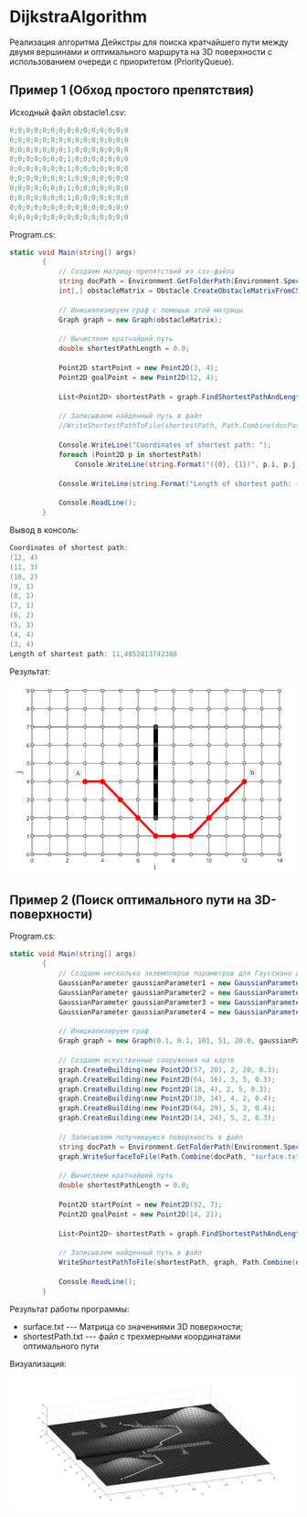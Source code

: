 ﻿# DijkstraAlgorithm

Реализация алгоритма Дейкстры для поиска кратчайшего пути между двумя вершинами и оптимального маршрута на 3D поверхности с использованием очереди с приоритетом (PriorityQueue).

## Пример 1 (Обход простого препятствия)

Исходный файл obstacle1.csv: 

``` csharp
0;0;0;0;0;0;0;0;0;0;0;0;0;0;0
0;0;0;0;0;0;0;0;0;0;0;0;0;0;0
0;0;0;0;0;0;0;1;0;0;0;0;0;0;0
0;0;0;0;0;0;0;1;0;0;0;0;0;0;0
0;0;0;0;0;0;0;1;0;0;0;0;0;0;0
0;0;0;0;0;0;0;1;0;0;0;0;0;0;0
0;0;0;0;0;0;0;1;0;0;0;0;0;0;0
0;0;0;0;0;0;0;1;0;0;0;0;0;0;0
0;0;0;0;0;0;0;0;0;0;0;0;0;0;0
0;0;0;0;0;0;0;0;0;0;0;0;0;0;0

```

Program.cs:

``` csharp
static void Main(string[] args)
        {
            // Создаем матрицу-препятствий из csv-файла
            string docPath = Environment.GetFolderPath(Environment.SpecialFolder.MyDocuments);
            int[,] obstacleMatrix = Obstacle.CreateObstacleMatrixFromCSVFile(Path.Combine(docPath, "obstacle1.csv"));

            // Инициализируем граф с помощью этой матрицы
            Graph graph = new Graph(obstacleMatrix);

            // Вычисляем кратчайший путь
            double shortestPathLength = 0.0;           

            Point2D startPoint = new Point2D(3, 4);
            Point2D goalPoint = new Point2D(12, 4);

            List<Point2D> shortestPath = graph.FindShortestPathAndLength(startPoint, goalPoint, out shortestPathLength);

            // Записываем найденный путь в файл
            //WriteShortestPathToFile(shortestPath, Path.Combine(docPath, "shortestPath.txt"));

            Console.WriteLine("Coordinates of shortest path: ");
            foreach (Point2D p in shortestPath)
                Console.WriteLine(string.Format("({0}, {1})", p.i, p.j));

            Console.WriteLine(string.Format("Length of shortest path: {0}", shortestPathLength));

            Console.ReadLine();
        }
```

Вывод в консоль:

``` csharp
Coordinates of shortest path:
(12, 4)
(11, 3)
(10, 2)
(9, 1)
(8, 1)
(7, 1)
(6, 2)
(5, 3)
(4, 4)
(3, 4)
Length of shortest path: 11,4852813742386
```

Результат:

![screenshot1](https://github.com/greenDev7/DijkstraAlgorithm/blob/master/Examples/Obstacle1/shortestPath.png)


## Пример 2 (Поиск оптимального пути на 3D-поверхности)

Program.cs:

``` csharp
static void Main(string[] args)
        {
            // Создаем несколько экземпляров параметров для Гауссиана для имитации гор (холмов) и одного оврага
            GaussianParameter gaussianParameter1 = new GaussianParameter(1.5, 0.5, 0.5, 2.0, 4.0);
            GaussianParameter gaussianParameter2 = new GaussianParameter(1.0, 0.5, 0.5, 7.5, 1.0);
            GaussianParameter gaussianParameter3 = new GaussianParameter(-0.5, 0.2, 1.0, 5.0, 0.5);
            GaussianParameter gaussianParameter4 = new GaussianParameter(1.0, 0.5, 0.8, 3.5, 2.2);

            // Инициализируем граф
            Graph graph = new Graph(0.1, 0.1, 101, 51, 20.0, gaussianParameter1, gaussianParameter2, gaussianParameter3, gaussianParameter4);

            // Создаем искуственные сооружения на карте
            graph.CreateBuilding(new Point2D(57, 20), 2, 20, 0.3);
            graph.CreateBuilding(new Point2D(64, 16), 3, 5, 0.3);
            graph.CreateBuilding(new Point2D(18, 4), 2, 5, 0.3);
            graph.CreateBuilding(new Point2D(10, 14), 4, 2, 0.4);
            graph.CreateBuilding(new Point2D(64, 29), 5, 2, 0.4);
            graph.CreateBuilding(new Point2D(14, 24), 5, 2, 0.3);

            // Записываем получившуюся поверхность в файл
            string docPath = Environment.GetFolderPath(Environment.SpecialFolder.MyDocuments);
            graph.WriteSurfaceToFile(Path.Combine(docPath, "surface.txt"));

            // Вычисляем кратчайший путь
            double shortestPathLength = 0.0;

            Point2D startPoint = new Point2D(92, 7);
            Point2D goalPoint = new Point2D(14, 21);

            List<Point2D> shortestPath = graph.FindShortestPathAndLength(startPoint, goalPoint, out shortestPathLength);

            // Записываем найденный путь в файл
            WriteShortestPathToFile(shortestPath, graph, Path.Combine(docPath, "shortestPath.txt"));

            Console.ReadLine();
        }
```

Результат работы программы:
 - surface.txt --- Матрица со значениями 3D поверхности;
 - shortestPath.txt --- файл с трехмерными координатами оптимального пути

Визуализация:

![screenshot1](https://github.com/greenDev7/DijkstraAlgorithm/blob/master/Examples/3D/Surface/3dView1.png)